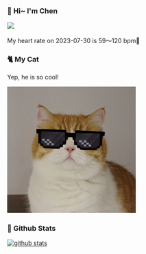 ### 👋 Hi~ I'm Chen 

![](https://komarev.com/ghpvc/?username=z1cheng&style=flat)

My heart rate on 2023-07-30 is 59～120 bpm💖

### 🐈 My Cat
Yep, he is so cool!

<img src="/images/mycat.jpg" width="300px" />

### 🧐 Github Stats
[![github stats](https://github-readme-stats.vercel.app/api?username=z1cheng&show_icons=true&theme=default)](https://github.com/anuraghazra/github-readme-stats)

